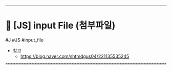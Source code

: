 <hr>

# 📌 [JS] input File (첨부파일) 
 #J #JS #input_file
 - 참고
	 - https://blog.naver.com/shtmdgus04/221135535245
  <hr style="border : dashed 1px #cccccc;">


